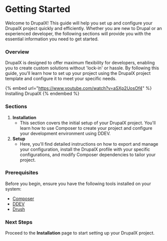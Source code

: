 # Getting Started

Welcome to DrupalX! This guide will help you set up and configure your DrupalX project quickly and efficiently. Whether you are new to Drupal or an experienced developer, the following sections will provide you with the essential information you need to get started.

### Overview

DrupalX is designed to offer maximum flexibility for developers, enabling you to create custom solutions without 'lock-in' or hassle. By following this guide, you'll learn how to set up your project using the DrupalX project template and configure it to meet your specific needs.

{% embed url="https://www.youtube.com/watch?v=aSXp2UosOf4" %}
Installing DrupalX
{% endembed %}

### Sections

1. **Installation**
   * This section covers the initial setup of your DrupalX project. You'll learn how to use Composer to create your project and configure your development environment using DDEV.
2. **Setup**
   * Here, you'll find detailed instructions on how to export and manage your configuration, install the DrupalX profile with your specific configurations, and modify Composer dependencies to tailor your project.

### Prerequisites

Before you begin, ensure you have the following tools installed on your system:

* [Composer](https://getcomposer.org/)
* [DDEV](https://ddev.com/)
* [Drush](https://www.drush.org/12.x/)

### Next Steps

Proceed to the **Installation** page to start setting up your DrupalX project.
